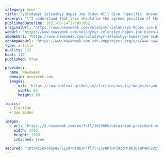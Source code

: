 ```yaml
---
category: news
title: "Volodymyr Zelenskyy Hopes Joe Biden Will Give 'Specific' Answer on Supporting Ukraine's NATO Bid"
excerpt: "\"I understand that this should be the agreed position of the alliance countries. Nevertheless, we must get clear dates and the likelihood of this for Ukraine,\" said Volodymyr Zelenskyy."
publishedDateTime: 2021-06-14T17:09:00Z
originalUrl: "https://www.newsweek.com/volodymyr-zelenskyy-hopes-joe-biden-will-give-specific-answer-supporting-ukraines-nato-bid-1600492"
webUrl: "https://www.newsweek.com/volodymyr-zelenskyy-hopes-joe-biden-will-give-specific-answer-supporting-ukraines-nato-bid-1600492"
ampWebUrl: "https://www.newsweek.com/volodymyr-zelenskyy-hopes-joe-biden-will-give-specific-answer-supporting-ukraines-nato-bid-1600492?amp=1"
cdnAmpWebUrl: "https://www-newsweek-com.cdn.ampproject.org/c/s/www.newsweek.com/volodymyr-zelenskyy-hopes-joe-biden-will-give-specific-answer-supporting-ukraines-nato-bid-1600492?amp=1"
type: article
quality: 112
heat: 112
published: true

provider:
  name: Newsweek
  domain: newsweek.com
  images:
    - url: "https://smartableai.github.io/election/assets/images/organizations/newsweek.com-50x50.jpg"
      width: 50
      height: 50

topics:
  - Election
  - Joe Biden

images:
  - url: "https://d.newsweek.com/en/full/1820669/ukrainian-president-volodymyr-zelenskyy.jpg"
    width: 2500
    height: 1708
    isCached: true

secured: "1btxNcIexoXByeyFCLyd+wz8BJnFflTl+23y0KlHY5DzcM+BkZBa8P4KnZVz72WxSAuy6eV8d+rOImTQPIF048NnMq+bTEdt8jA5UHU3uYHQ6vEkaFhBpaQh5ft+jFtm3+D5f8vbx779BC+Y3cDyIOpinzzRFwDJjRhuqiNzojEkAwqIPnnfZ3Th5f3a+bYtCZM/wU1yB4up0AotE/lLus9koUHdIFOU5ksREX9Iw7BdJZfsV3suApvs1Dng/7EB7L8TupWMvdSLGV3Uez3NAic/tQaVZ20pENrHfOklbZoe36/9rAckyAqKeRgowmKecuK6bkc060HY22Q/ev4OngIZl44VadS+I0r18aXYFw8=;YEjiWqv44sK8GDN6TVeQjA=="
---
```


